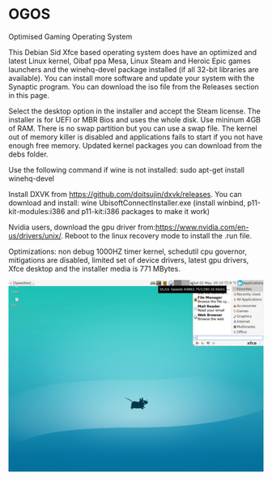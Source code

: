 # OGOS
Optimised Gaming Operating System

This Debian Sid Xfce based operating system does have an optimized and latest Linux kernel, Oibaf ppa Mesa, Linux Steam and Heroic Epic games launchers and the winehq-devel package installed (if all 32-bit libraries are available). You can install more software and update your system with the Synaptic program. You can download the iso file from the Releases section in this page.

Select the desktop option in the installer and accept the Steam license. The installer is for UEFI or MBR Bios and uses the whole disk. Use mininum 4GB of RAM. There is no swap partition but you can use a swap file. The kernel out of memory killer is disabled and applications fails to start if you not have enough free memory. Updated kernel packages you can download from the debs folder.

Use the following command if wine is not installed: sudo apt-get install winehq-devel

Install DXVK from https://github.com/doitsujin/dxvk/releases.
You can download and install: wine UbisoftConnectInstaller.exe (install winbind, p11-kit-modules:i386 and p11-kit:i386 packages to make it work)

Nvidia users, download the gpu driver from:https://www.nvidia.com/en-us/drivers/unix/.
Reboot to the linux recovery mode to install the .run file.

Optimizations: non debug 1000HZ timer kernel, schedutil cpu governor, mitigations are disabled, limited set of device drivers, latest gpu drivers, Xfce desktop and the installer media is 771 MBytes. 

![Ogos Screenshot](https://github.com/debiangamer/OGOS/blob/master/screenshot2k.png)
